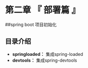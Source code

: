 # 第二章 『 部署篇 』

##spring boot 项目初始化


## 目录介绍

 - **springloaded：** 集成spring-loaded
 - **devtools：** 集成spring-devtools


